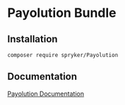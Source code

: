 # Payolution Bundle

## Installation

```
composer require spryker/Payolution
```

## Documentation

[Payolution Documentation](https://spryker.github.io/payolution/index.html)




